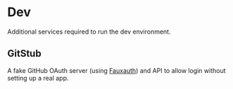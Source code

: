 # Dev

Additional services required to run the dev environment.

## GitStub

A fake GitHub OAuth server (using [Fauxauth]) and API to allow login without setting up a real app.

[fauxauth]: https://www.npmjs.com/package/fauxauth
